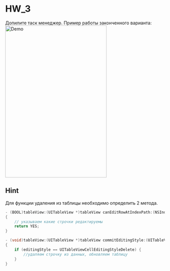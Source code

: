 HW_3
====

Допилите таск менеджер. Пример работы законченного варианта:
<img src="https://raw.github.com/Sk0rpion/HW_3/master/example.gif" alt="Demo" width="320" height="480" />

## Hint
Для функции удаления из таблицы необходимо определить 2 метода.
```objective-c
- (BOOL)tableView:(UITableView *)tableView canEditRowAtIndexPath:(NSIndexPath *)indexPath
{
    // указываем какие строчки редактируемы
    return YES;
}

- (void)tableView:(UITableView *)tableView commitEditingStyle:(UITableViewCellEditingStyle)editingStyle forRowAtIndexPath:(NSIndexPath *)indexPath
{
    if (editingStyle == UITableViewCellEditingStyleDelete) {
        //удаляем строчку из данных, обновляем таблицу
    }
}
```
